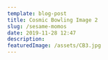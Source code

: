 ```yaml
---
template: blog-post
title: Cosmic Bowling Image 2
slug: /sesame-momos
date: 2019-11-28 12:47
description: 
featuredImage: /assets/CB3.jpg
---
```

